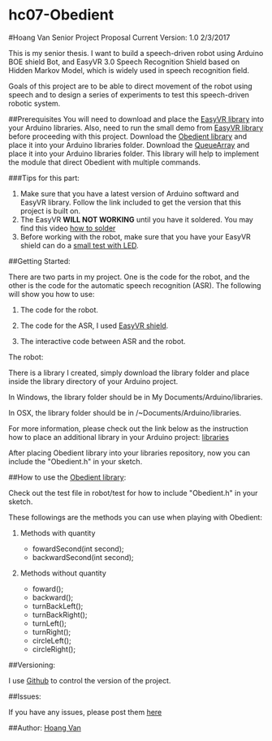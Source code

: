 # hc07-Obedient
#Hoang Van Senior Project Proposal
Current Version: 1.0 2/3/2017

This is my senior thesis. I want to build a speech-driven robot using Arduino BOE shield Bot, and EasyVR 3.0 Speech Recognition Shield based on Hidden Markov Model, which is widely used in speech recognition field.

Goals of this project are to be able to direct movement of the robot using speech and to design a series of experiments to test this speech-driven robotic system.

##Prerequisites
You will need to download and place the [EasyVR library](https://github.com/RoboTech-srl/EasyVR-Arduino/releases/download/v1.9.1/EasyVR-Arduino-library-1.9.1.zip) into your Arduino libraries.
Also, need to run the small demo from [EasyVR library](http://www.veear.eu/files/EasyVR%203%20User%20Manual%201.0.14.pdf) before proceeding with this project.
Download the [Obedient library](https://github.com/vanh17/hc07-Obedient) and place it into your Arduino libraries folder.
Download the [QueueArray](http://playground.arduino.cc/Code/QueueArray#Creation) and place it into your Arduino libraries folder. This library will help to implement the module that direct Obedient with multiple commands.

###Tips for this part:
1. Make sure that you have a latest version of Arduino softward and EasyVR library. Follow the link included to get the version that this project is built on.
2. The EasyVR **WILL NOT WORKING** until you have it soldered. You may find this video [how to solder](https://www.youtube.com/watch?v=oqV2xU1fee8)
3. Before working with the robot, make sure that you have your EasyVR shield can do a [small test with LED](https://github.com/vanh17/hc07-Obedient/tree/master/asr/asr_led_control).

##Getting Started:

There are two parts in my project. One is the code for the robot, and the other is the code for the automatic speech recognition (ASR). The following will show you how to use:

1. The code for the robot.

2. The code for the ASR, I used [EasyVR shield](http://www.veear.eu/files/EasyVR%203%20User%20Manual%201.0.14.pdf).

3. The interactive code between ASR and the robot.

The robot:

There is a library I created, simply download the library folder and place inside the library directory of your Arduino project.

In Windows, the library folder should be in My Documents/Arduino/libraries.

In OSX, the library folder should be in /~Documents/Arduino/libraries.

For more information, please check out the link below as the instruction how to place an additional library in your Arduino project: [libraries](https://www.arduino.cc/en/hacking/libraries)

After placing Obedient library into your libraries repository, now you can include the "Obedient.h" in your sketch.

##How to use the [Obedient library](https://github.com/vanh17/hc07-Obedient/):

Check out the test file in robot/test for how to include "Obedient.h" in your sketch.

These followings are the methods you can use when playing with Obedient:

1. Methods with quantity
	* fowardSecond(int second);
	* backwardSecond(int second);

2. Methods without quantity
	* foward();
	* backward();
	* turnBackLeft();
	* turnBackRight();
	* turnLeft();
	* turnRight();
	* circleLeft();
	* circleRight();

##Versioning:

I use [Github](github.com) to control the version of the project.

##Issues:

If you have any issues, please post them [here](https://github.com/vanh17/hc07-Obedient/issues)

##Author:
[Hoang Van](https://github.com/vanh17/)